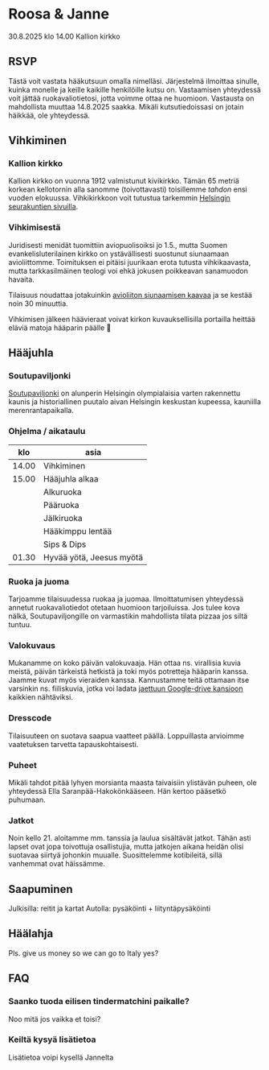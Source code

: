 # Roosa & Janne

30.8.2025 klo 14.00
Kallion kirkko

## RSVP

Tästä voit vastata hääkutsuun omalla nimelläsi. Järjestelmä ilmoittaa sinulle, kuinka monelle ja keille kaikille henkilöille kutsu on. Vastaamisen yhteydessä voit jättää ruokavaliotietosi, jotta voimme ottaa ne huomioon. Vastausta on mahdollista muuttaa 14.8.2025 saakka. Mikäli kutsutiedoissasi on jotain häikkää, ole yhteydessä.

## Vihkiminen

### Kallion kirkko

Kallion kirkko on vuonna 1912 valmistunut kivikirkko. Tämän 65 metriä korkean kellotornin alla sanomme (toivottavasti) toisillemme _tahdon_ ensi vuoden elokuussa. Vihkikirkkoon voit tutustua tarkemmin [Helsingin seurakuntien sivuilla](https://www.helsinginseurakunnat.fi/kallionkirkko/artikkelit/k2hvhc5hl).

### Vihkimisestä

Juridisesti menidät tuomittiin aviopuolisoiksi jo 1.5., mutta Suomen evankelisluterilainen kirkko on ystävällisesti suostunut siunaamaan avioliittomme. Toimituksen ei pitäisi juurikaan erota tutusta vihkikaavasta, mutta tarkkasilmäinen teologi voi ehkä jokusen poikkeavan sanamuodon havaita.

Tilaisuus noudattaa jotakuinkin [avioliiton siunaamisen kaavaa](https://kirkkokasikirja.fi/toim/04c_aviol_siun.pdf) ja se kestää noin 30 minuuttia.

Vihkimisen jälkeen häävieraat voivat kirkon kuvauksellisilla portailla heittää eläviä matoja hääparin päälle :shrug:

## Hääjuhla

### Soutupaviljonki

[Soutupaviljonki](https://soutupaviljonki.fi/) on alunperin Helsingin olympialaisia varten rakennettu kaunis ja historiallinen puutalo aivan Helsingin keskustan kupeessa, kauniilla merenrantapaikalla.

### Ohjelma / aikataulu

| klo | asia |
| -------------- | --------------- |
| 14.00 | Vihkiminen |
| 15.00 | Hääjuhla alkaa |
|       | Alkuruoka |
|       | Pääruoka |
|       | Jälkiruoka |
|       | Hääkimppu lentää |
|       | Sips & Dips |
| 01.30 | Hyvää yötä, Jeesus myötä |

### Ruoka ja juoma

Tarjoamme tilaisuudessa ruokaa ja juomaa. Ilmoittatumisen yhteydessä annetut ruokavaliotiedot otetaan huomioon tarjoiluissa. Jos tulee kova nälkä, Soutupaviljongille on varmastikin mahdollista tilata pizzaa jos siltä tuntuu.

### Valokuvaus

Mukanamme on koko päivän valokuvaaja. Hän ottaa ns. virallisia kuvia meistä, päivän tärkeistä hetkistä ja toki myös potretteja hääparin kanssa. Jaamme kuvat myös vieraiden kanssa. Kannustamme teitä ottamaan itse varsinkin ns. fiiliskuvia, jotka voi ladata [jaettuun Google-drive kansioon](https://www.google.com/url?sa=t&source=web&rct=j&opi=89978449&url=https://www.youtube.com/watch%3Fv%3DdQw4w9WgXcQ&ved=2ahUKEwiz07XbirmIAxWvLBAIHUqNBBgQwqsBegQIDxAG&usg=AOvVaw0aHtehaphMhOCAkCydRLZU) kaikkien nähtäviksi.

### Dresscode

Tilaisuuteen on suotava saapua vaatteet päällä. Loppuillasta arvioimme vaatetuksen tarvetta tapauskohtaisesti.

### Puheet

Mikäli tahdot pitää lyhyen morsianta maasta taivaisiin ylistävän puheen, ole yhteydessä Ella Saranpää-Hakokönkääseen. Hän kertoo pääsetkö puhumaan.

### Jatkot

Noin kello 21. aloitamme mm. tanssia ja laulua sisältävät jatkot. Tähän asti lapset ovat jopa toivottuja osallistujia, mutta jatkojen aikana heidän olisi suotavaa siirtyä johonkin muualle. Suosittelemme kotibileitä, sillä vanhemmat ovat häissämme.

## Saapuminen

Julkisilla: reitit ja kartat
Autolla: pysäköinti + liityntäpysäköinti

## Häälahja

Pls. give us money so we can go to Italy yes?

## FAQ

### Saanko tuoda eilisen tindermatchini paikalle?

Noo mitä jos vaikka et toisi?

### Keiltä kysyä lisätietoa

Lisätietoa voipi kysellä Jannelta
